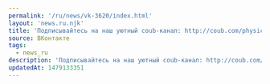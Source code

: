 ```yaml
---
permalink: '/ru/news/vk-3620/index.html'
layout: 'news.ru.njk'
title: 'Подписывайтесь на наш уютный coub-канал: http://coub.com/physicvsu…'
source: ВКонтакте
tags:
  - news_ru
description: 'Подписывайтесь на наш уютный coub-канал: http://coub.com/physicvsu…'
updatedAt: 1479133351
---
```

